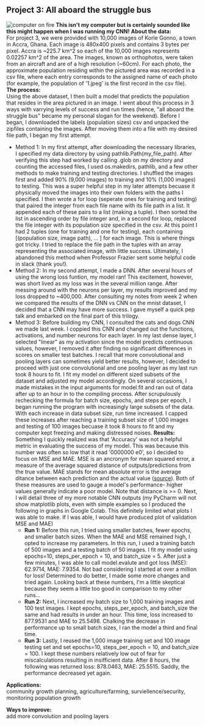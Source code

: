 ## Project 3: All aboard the struggle bus <br/>
![computer on fire]()
**This isn't my computer but is certainly sounded like this might happen when I was running my CNN!**
**About the data:**<br/>
For project 3, we were provided with 10,000 images of Korle Gonno, a town in Accra, Ghana. Each image is 480x400 pixels and contains 3 bytes per pixel. Accra is ~225.7 km^2 so each of the 10,000 images represents 0.02257 km^2 of the area. The images, known as orthophotos, were taken from an aircraft and are of a high resolution (~60cm). For each photo, the approximate population residing within the pictured area was recorded in a csv file, where each entry corresponds to the assigned name of each photo (for example, the population of '1.jpeg' is the first record in the csv file).<br/>
**The process:**<br/>
Using the above dataset, I then built a model that predicts the population that resides in the area pictured in an image. I went about this process in 3 ways with varrying levels of success and run times (hence, "all aboard the struggle bus" became my personal slogan for the weekend). Before I began, I downloaded the labels (population sizes) csv and unpacked the zipfiles containing the images. After moving them into a file with my desired file path, I began my first attempt.<br/>
- Method 1: In my first attempt, after downloading the necessary libraries, I specified my data directory by using pathlib.Path(my_file_path). After verifying this step had worked by calling .glob on my directory and counting the accessed files, I used os.makedirs, pathlib, and a few other methods to make training and testing directories. I shuffled the images first and added 90% (9,000 images) to training and 10% (1,000 images) to testing. This was a super helpful step in my later attempts becuase it physically moved the images into their own folders with the paths I specified. I then wrote a for loop (seperate ones for training and testing) that paired the integer from each file name with its file path in a list. It appended each of these pairs to a list (making a tuple). I then sorted the list in ascending order by file integer and, in a second for loop, replaced the file integer with its population size specified in the csv. At this point I had 2 tuples (one for training and one for testing), each containing [(population size, image path), ... ] for each image. This is where things got tricky. I tried to replace the file path in the tuples with an array representing the associated image, with little success. Ultimately, I abandoned this method when Professor Frazier sent some helpful code in slack (thank you!).<br/>
- Method 2: In my second attempt, I made a DNN. After several hours of using the wrong loss funtion, my model ran! This excitement, however, was short lived as my loss was in the several million range. After messing around with the neurons per layer, my results improved and my loss dropped to ~400,000. After consulting my notes from week 2 when we compared the results of the DNN vs CNN on the mnist dataset, I decided that a CNN may have more success. I gave myself a quick pep talk and embarked on the final part of this trilogy.<br/>
- Method 3: Before building my CNN, I consulted the cats and dogs CNN we made last week. I coppied this CNN and changed out the functions, activations, and number neurons for each layer. In my last dense layer, I selected "linear" as my activation since the model predicts continuous values, however, I removed it after finding no significant differences in scores on smaller test batches. I recall that more convolutional and pooling layers can sometimes yield better results, however, I decided to proceed with just one convolutional and one pooling layer as my last run took 8 hours to fit. I fit my model on different sized subsets of the dataset and adjusted my model accordingly. On several occasions, I made mistakes in the input arguments for model.fit and ran out of data after up to an hour in to the compiling process. After scrupulously rechecking the formula for batch size, epochs, and steps per epoch, I began running the program with increasingly large subsets of the data. With each increase in data subset size, run time increased. I capped these increases after reaching a training subset size of 1,000 images and testing of 100 images becuase it took 8 hours to fit and my computer kept freezing and making distressed noises.
**Results:**
Something I quickly realized was that 'Accuracy' was not a helpful metric in evaluating the success of my model. This was because this number was often so low that it read '0000000 e0', so I decided to focus on MSE and MAE. MSE is an ancronym for mean squared error, a measure of the average squared distance of outputs/predictions from the true value. MAE stands for mean absolute error is the average ditance between each prediction and the actual value ([source](http://zerospectrum.com/2019/06/02/mae-vs-mse-vs-rmse/)). Both of these measures are used to gauge a model's performance- higher values generally indicate a poor model. Note that distance is >= 0. Next, I will detail three of my more notable CNN outputs (my PyCharm will not show matplotlib plots, even with simple examples so I produced the following in graphs in Google Colab. This definitely limited what plots I was able to make. If I was able, I would have produced plot of validation MSE and MAE)<br/>
  - **Run 1:** Before this run, I tried using smaller batches, fewer epochs, and smaller batch sizes. When the MAE and MSE remained high, I opted to increase my parameters. In this run, I used a training batch of 500 images and a testing batch of 50 images. I fit my model using epochs=10, steps_per_epoch = 10, and batch_size = 5. After just a few minutes, I was able to call model.evalute and got loss (MSE): 62.9714,  MAE: 7.9354. Not bad considering I started at over a million for loss! Determined to do better, I made some more changes and tried again. Looking back at these numbers, I'm a little skeptical because they seem a little too good in comparison to my other runs...<br/>
  - **Run 2:** Next, I increased my batch size to 1,000 training images and 100 test images. I kept epochs, steps_per_epoch, and batch_size the same and had results in under an hour. This time, loss increased to 877.9531 and MAE to 25.5498. Chalking the decrease in performance up to small batch sizes, I ran the model a third and final time.<br/>
  - **Run 3:** Lastly, I reused the 1,000 image training set and 100 image testing set and set epochs=10, steps_per_epoch = 10, and batch_size = 100. I kept these numbers relatively low out of fear for miscalculations resulting in insifficient data. After 8 hours, the following was returned loss: 878.0463, MAE: 25.5515. Saddly, the performance decreased yet again.<br/>

**Applications:**<br/>
community growth planning, agriculture/farming, surviellence/security, monitoring population growth

**Ways to improve:**<br/>
add more convolution and pooling layers

